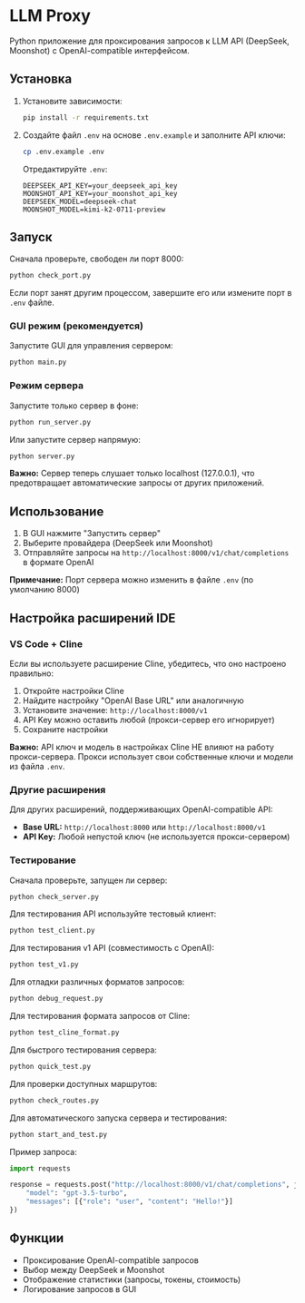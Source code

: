 # LLM Proxy

Python приложение для проксирования запросов к LLM API (DeepSeek, Moonshot) с OpenAI-compatible интерфейсом.

## Установка

1. Установите зависимости:

   ```bash
   pip install -r requirements.txt
   ```

2. Создайте файл `.env` на основе `.env.example` и заполните API ключи:

   ```bash
   cp .env.example .env
   ```

   Отредактируйте `.env`:

   ```
   DEEPSEEK_API_KEY=your_deepseek_api_key
   MOONSHOT_API_KEY=your_moonshot_api_key
   DEEPSEEK_MODEL=deepseek-chat
   MOONSHOT_MODEL=kimi-k2-0711-preview
   ```

## Запуск

Сначала проверьте, свободен ли порт 8000:

```bash
python check_port.py
```

Если порт занят другим процессом, завершите его или измените порт в `.env` файле.

### GUI режим (рекомендуется)

Запустите GUI для управления сервером:

```bash
python main.py
```

### Режим сервера

Запустите только сервер в фоне:

```bash
python run_server.py
```

Или запустите сервер напрямую:

```bash
python server.py
```

**Важно:** Сервер теперь слушает только localhost (127.0.0.1), что предотвращает автоматические запросы от других приложений.

## Использование

1. В GUI нажмите "Запустить сервер"
2. Выберите провайдера (DeepSeek или Moonshot)
3. Отправляйте запросы на `http://localhost:8000/v1/chat/completions` в формате OpenAI

**Примечание:** Порт сервера можно изменить в файле `.env` (по умолчанию 8000)

## Настройка расширений IDE

### VS Code + Cline

Если вы используете расширение Cline, убедитесь, что оно настроено правильно:

1. Откройте настройки Cline
2. Найдите настройку "OpenAI Base URL" или аналогичную
3. Установите значение: `http://localhost:8000/v1`
4. API Key можно оставить любой (прокси-сервер его игнорирует)
5. Сохраните настройки

**Важно:** API ключ и модель в настройках Cline НЕ влияют на работу прокси-сервера. Прокси использует свои собственные ключи и модели из файла `.env`.

### Другие расширения

Для других расширений, поддерживающих OpenAI-compatible API:

- **Base URL:** `http://localhost:8000` или `http://localhost:8000/v1`
- **API Key:** Любой непустой ключ (не используется прокси-сервером)

### Тестирование

Сначала проверьте, запущен ли сервер:

```bash
python check_server.py
```

Для тестирования API используйте тестовый клиент:

```bash
python test_client.py
```

Для тестирования v1 API (совместимость с OpenAI):

```bash
python test_v1.py
```

Для отладки различных форматов запросов:

```bash
python debug_request.py
```

Для тестирования формата запросов от Cline:

```bash
python test_cline_format.py
```

Для быстрого тестирования сервера:

```bash
python quick_test.py
```

Для проверки доступных маршрутов:

```bash
python check_routes.py
```

Для автоматического запуска сервера и тестирования:

```bash
python start_and_test.py
```

Пример запроса:

```python
import requests

response = requests.post("http://localhost:8000/v1/chat/completions", json={
    "model": "gpt-3.5-turbo",
    "messages": [{"role": "user", "content": "Hello!"}]
})
```

## Функции

- Проксирование OpenAI-compatible запросов
- Выбор между DeepSeek и Moonshot
- Отображение статистики (запросы, токены, стоимость)
- Логирование запросов в GUI
